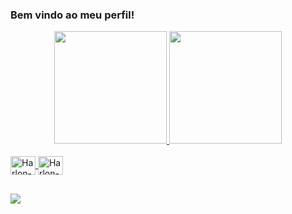 ### Bem vindo ao meu perfil!

<div align="center">
  <a href="https://github.com/HarlonGarcia">
  <img height="180em" src="https://github-readme-stats.vercel.app/api?username=HarlonGarcia&show_icons=true&theme=github_dark&include_all_commits=true&count_private=true"/>
  <img height="180em" src="https://github-readme-stats.vercel.app/api/top-langs/?username=HarlonGarcia&layout=compact&langs_count=7&theme=github_dark"/>
</div>
  
<div style="display: inline_block"><br>
  <img align="center" alt="Harlon-Py" height="30" width="40" src="https://cdn.jsdelivr.net/gh/devicons/devicon/icons/python/python-original.svg">
  <img align="center" alt="Harlon-Java" height="30" width="40" src="https://cdn.jsdelivr.net/gh/devicons/devicon/icons/java/java-original.svg">
</div>
  
  ##
  
<div> 
  <a href="https://www.linkedin.com/in/harlongarcia" target="_blank"><img src="https://img.shields.io/badge/-LinkedIn-%230077B5?style=for-the-badge&logo=linkedin&logoColor=white" target="_blank"></a> 
</div>
